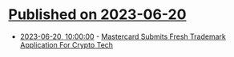 # [Published on 2023-06-20](index.md)

* [2023-06-20, 10:00:00](https://yro.slashdot.org/story/23/06/19/234211/mastercard-submits-fresh-trademark-application-for-crypto-tech?utm_source=rss1.0mainlinkanon&utm_medium=feed) - [Mastercard Submits Fresh Trademark Application For Crypto Tech](https://yro.slashdot.org/story/23/06/19/234211/mastercard-submits-fresh-trademark-application-for-crypto-tech?utm_source=rss1.0mainlinkanon&utm_medium=feed)
